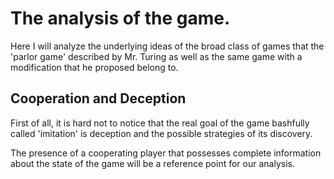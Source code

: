 # The analysis of the game.
Here I will analyze the underlying ideas of the broad class of games that
the 'parlor game' described by Mr. Turing as well as the same game with a
modification that he proposed belong to.
## Cooperation and Deception
First of all, it is hard not to notice that the real goal of the game
bashfully called 'imitation' is deception and the possible strategies of its discovery.

The presence of a cooperating player that possesses complete information
about the state of the game will be a reference point for our analysis.

